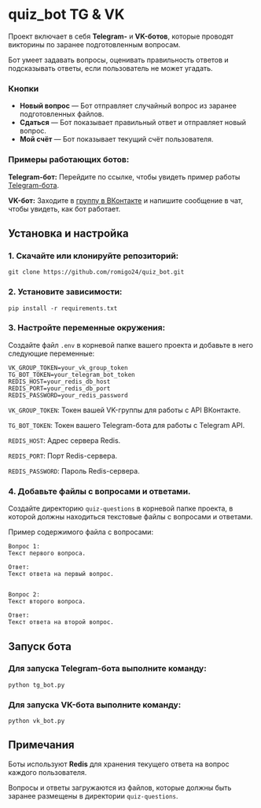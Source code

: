 # quiz_bot TG & VK

Проект включает в себя **Telegram-** и **VK-ботов**, которые проводят викторины по заранее подготовленным вопросам.

Бот умеет задавать вопросы, оценивать правильность ответов и подсказывать ответы, если пользователь не может угадать.

### Кнопки

- **Новый вопрос** — Бот отправляет случайный вопрос из заранее подготовленных файлов.
- **Сдаться** — Бот показывает правильный ответ и отправляет новый вопрос.
- **Мой счёт** — Бот показывает текущий счёт пользователя.




### Примеры работающих ботов:
**Telegram-бот:** Перейдите по ссылке, чтобы увидеть пример работы [Telegram-бота](https://t.me/Interactive_quiz_bot).

**VK-бот:** Заходите в [группу в ВКонтакте](https://vk.com/club230159177) и напишите сообщение в чат, чтобы увидеть, как бот работает.

## Установка и настройка


### 1. Скачайте или клонируйте репозиторий:

```shell
git clone https://github.com/romigo24/quiz_bot.git
```

### 2. Установите зависимости:

```shell
pip install -r requirements.txt
```

### 3. Настройте переменные окружения:

Создайте файл `.env` в корневой папке вашего проекта и добавьте в него следующие переменные:


```
VK_GROUP_TOKEN=your_vk_group_token
TG_BOT_TOKEN=your_telegram_bot_token
REDIS_HOST=your_redis_db_host
REDIS_PORT=your_redis_db_port
REDIS_PASSWORD=your_redis_password
```
`VK_GROUP_TOKEN`: Токен вашей VK-группы для работы с API ВКонтакте.

`TG_BOT_TOKEN`: Токен вашего Telegram-бота для работы с Telegram API.

`REDIS_HOST`: Адрес сервера Redis.

`REDIS_PORT`: Порт Redis-сервера.

`REDIS_PASSWORD`: Пароль Redis-сервера.

### 4. Добавьте файлы с вопросами и ответами.

Создайте директорию `quiz-questions` в корневой папке проекта, в которой должны находиться текстовые файлы с вопросами и ответами. 

Пример содержимого файла с вопросами:
```text
Вопрос 1:
Текст первого вопроса.

Ответ:
Текст ответа на первый вопрос.


Вопрос 2:
Текст второго вопроса.

Ответ:
Текст ответа на второй вопрос.
```



## Запуск бота
### Для запуска Telegram-бота выполните команду:
```shell
python tg_bot.py
```

### Для запуска VK-бота выполните команду:
```shell
python vk_bot.py
```
## Примечания
Боты используют **Redis** для хранения текущего ответа на вопрос каждого пользователя.

Вопросы и ответы загружаются из файлов, которые должны быть заранее размещены в директории `quiz-questions`.
